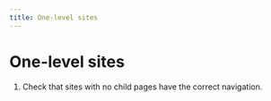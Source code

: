 ```yaml
---
title: One-level sites
---
```


# One-level sites

1.  Check that sites with no child pages have the correct navigation.
